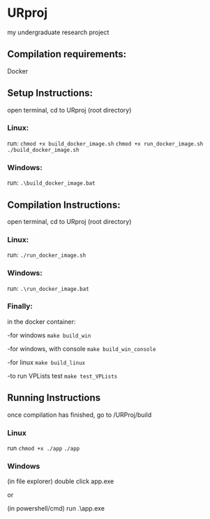 # URproj
 my undergraduate research project

## Compilation requirements:
 Docker

## Setup Instructions:
 open terminal, cd to URproj (root directory)

 ### Linux:
  run:
  `chmod +x build_docker_image.sh`
  `chmod +x run_docker_image.sh`
  `./build_docker_image.sh`

 ### Windows:
  run:
  `.\build_docker_image.bat`

## Compilation Instructions:
 open terminal, cd to URproj (root directory)

 ### Linux:
  run:
  `./run_docker_image.sh`

 ### Windows:
  run:
  `.\run_docker_image.bat`

 ### Finally:
  in the docker container:

  -for windows
  `make build_win`

  -for windows, with console
  `make build_win_console`

  -for linux
  `make build_linux`

  -to run VPLists test
  `make test_VPLists`

## Running Instructions
 once compilation has finished,
 go to /URProj/build

 ### Linux
  run
  `chmod +x ./app`
  `./app`

 ### Windows
  (in file explorer) double click app.exe

  or

  (in powershell/cmd) run .\app.exe